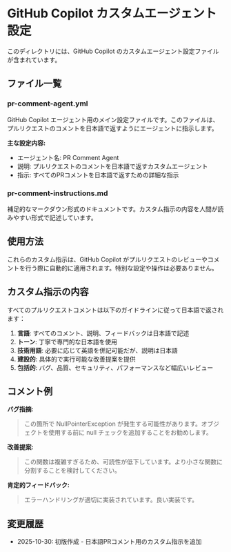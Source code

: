 # GitHub Copilot カスタムエージェント設定

このディレクトリには、GitHub Copilot のカスタムエージェント設定ファイルが含まれています。

## ファイル一覧

### pr-comment-agent.yml
GitHub Copilot エージェント用のメイン設定ファイルです。このファイルは、プルリクエストのコメントを日本語で返すようにエージェントに指示します。

**主な設定内容:**
- エージェント名: PR Comment Agent
- 説明: プルリクエストのコメントを日本語で返すカスタムエージェント
- 指示: すべてのPRコメントを日本語で返すための詳細な指示

### pr-comment-instructions.md
補足的なマークダウン形式のドキュメントです。カスタム指示の内容を人間が読みやすい形式で記述しています。

## 使用方法

これらのカスタム指示は、GitHub Copilot がプルリクエストのレビューやコメントを行う際に自動的に適用されます。特別な設定や操作は必要ありません。

## カスタム指示の内容

すべてのプルリクエストコメントは以下のガイドラインに従って日本語で返されます：

1. **言語**: すべてのコメント、説明、フィードバックは日本語で記述
2. **トーン**: 丁寧で専門的な日本語を使用
3. **技術用語**: 必要に応じて英語を併記可能だが、説明は日本語
4. **建設的**: 具体的で実行可能な改善提案を提供
5. **包括的**: バグ、品質、セキュリティ、パフォーマンスなど幅広いレビュー

## コメント例

**バグ指摘:**
> この箇所で NullPointerException が発生する可能性があります。オブジェクトを使用する前に null チェックを追加することをお勧めします。

**改善提案:**
> この関数は複雑すぎるため、可読性が低下しています。より小さな関数に分割することを検討してください。

**肯定的フィードバック:**
> エラーハンドリングが適切に実装されています。良い実装です。

## 変更履歴

- 2025-10-30: 初版作成 - 日本語PRコメント用のカスタム指示を追加
